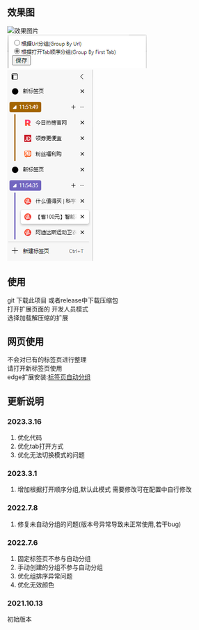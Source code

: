 ## 效果图
![效果图片](./readme/effects.gif)  
![设置](./readme/settings.png)  
![模式二](./readme/tab.png) 

## 使用  
git 下载此项目 或者release中下载压缩包  
打开扩展页面的 开发人员模式  
选择加载解压缩的扩展  

## 网页使用
不会对已有的标签页进行整理  
请打开新标签页使用  
edge扩展安装:[标签页自动分组](https://microsoftedge.microsoft.com/addons/detail/%E6%A0%87%E7%AD%BE%E9%A1%B5%E8%87%AA%E5%8A%A8%E5%88%86%E7%BB%84/hifeijficcakiokpfabdflnjdbihofdd)
## 更新说明
### 2023.3.16
1. 优化代码
2. 优化tab打开方式
3. 优化无法切换模式的问题

### 2023.3.1
1. 增加根据打开顺序分组,默认此模式 需要修改可在配置中自行修改

### 2022.7.8
1. 修复未自动分组的问题(版本号异常导致未正常使用,若干bug)


### 2022.7.6
1. 固定标签页不参与自动分组   
2. 手动创建的分组不参与自动分组
3. 优化组排序异常问题  
4. 优化无效颜色  


### 2021.10.13
初始版本